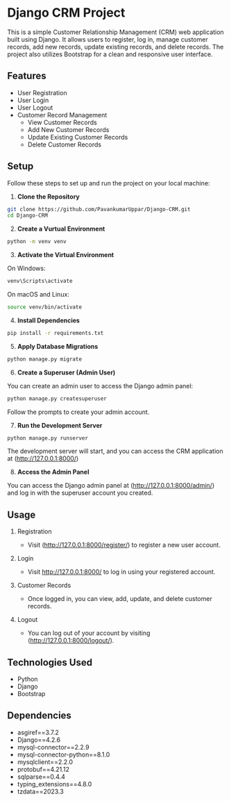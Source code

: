 # Django CRM Project

This is a simple Customer Relationship Management (CRM) web application built using Django. It allows users to register, log in, manage customer records, add new records, update existing records, and delete records. The project also utilizes Bootstrap for a clean and responsive user interface.

## Features

- User Registration
- User Login
- User Logout
- Customer Record Management
  - View Customer Records
  - Add New Customer Records
  - Update Existing Customer Records
  - Delete Customer Records

## Setup

Follow these steps to set up and run the project on your local machine:

1. **Clone the Repository**

  ```bash
  git clone https://github.com/PavankumarUppar/Django-CRM.git
  cd Django-CRM
  ```
   
2. **Create a Vurtual Environment**

  ```bash
  python -m venv venv
  ```

3. **Activate the Virtual Environment**

  On Windows:
  ```bash
  venv\Scripts\activate
  ```

  On macOS and Linux:
  ```bash
  source venv/bin/activate
  ```

4. **Install Dependencies**

  ```bash
  pip install -r requirements.txt
  ```

5. **Apply Database Migrations**

  ```bash
  python manage.py migrate
  ```

6. **Create a Superuser (Admin User)**
   
  You can create an admin user to access the Django admin panel:
  ```bash
  python manage.py createsuperuser
  ```
  Follow the prompts to create your admin account.

7. **Run the Development Server**

  ```bash
  python manage.py runserver
  ```
  The development server will start, and you can access the CRM application at (http://127.0.0.1:8000/)

8. **Access the Admin Panel**

   
  You can access the Django admin panel at (http://127.0.0.1:8000/admin/) and log in with the superuser account you created.


## Usage

1. Registration
   - Visit (http://127.0.0.1:8000/register/) to register a new user account.

2. Login
   - Visit http://127.0.0.1:8000/ to log in using your registered account.

3. Customer Records
   - Once logged in, you can view, add, update, and delete customer records.

4. Logout
   - You can log out of your account by visiting (http://127.0.0.1:8000/logout/).


## Technologies Used

- Python
- Django
- Bootstrap


## Dependencies

- asgiref==3.7.2
- Django==4.2.6
- mysql-connector==2.2.9
- mysql-connector-python==8.1.0
- mysqlclient==2.2.0
- protobuf==4.21.12
- sqlparse==0.4.4
- typing_extensions==4.8.0
- tzdata==2023.3
